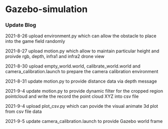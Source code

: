 # Gazebo-simulation
### Update Blog
2021-8-26 upload environment.py which can allow the obstacle to place into the game field randomly

2021-8-27 upload motion.py which allow to maintain particular height and proivde rgb, depth, infra1 and infra2 drone view

2021-8-30 upload empty_world.world, calibrate_world.world and camera_calibration.launch to prepare the camera calibration environment

2021-8-31 update motion.py to provide distance data via depth message

2021-9-4 update motion.py to provide dynamic filter for the cropped region pointcloud and write the record the point cloud XYZ into csv file

2021-9-4 upload plot_csv.py which can povide the visual animate 3d plot from csv file data

2021-9-5 update camera_calibration.launch to provide Gazebo world frame

